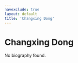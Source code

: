 ```yaml
---
navexclude: true
layout: default
title: 'Changxing Dong'
---
```


# Changxing Dong

No biography found.